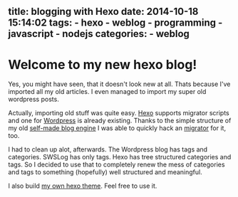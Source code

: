 title: blogging with Hexo
date: 2014-10-18 15:14:02
tags:
    - hexo
    - weblog
    - programming
    - javascript
    - nodejs
categories:
    - weblog
---

Welcome to my new hexo blog!
============================

Yes, you might have seen, that it doesn't look new at all. Thats because I've imported all my old articles. I even managed to import my super old wordpress posts.

Actually, importing old stuff was quite easy. [Hexo](http://hexo.io/) supports migrator scripts and one for [Wordpress](https://github.com/hexojs/hexo-migrator-wordpress) is already existing. Thanks to the simple structure of my old [self-made blog engine](https://github.com/nkoehring/SWS-Log) I was able to quickly hack an [migrator](https://github.com/nkoehring/hexo-migrator-swslog) for it, too.

I had to clean up alot, afterwards. The Wordpress blog has tags and categories.  SWSLog has only tags. Hexo has tree structured categories and tags. So I decided to use that to completely renew the mess of categories and tags to something (hopefully) well structured and meaningful.

I also build [my own hexo theme](https://github.com/nkoehring/hexo-theme). Feel free to use it.
